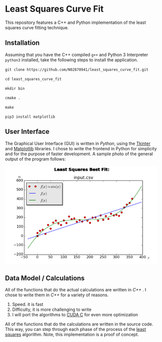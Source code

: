 # Least Squares Curve Fit
This repository features a C++ and Python implementation of the least squares curve fitting technique.

## Installation

Assuming that you have the C++ compiled `g++` and Python 3 Interpreter `python3` installed, take the
following steps to install the application.

`git clone https://github.com/N02870941/least_squares_curve_fit.git`

`cd least_squares_curve_fit`

`mkdir bin`

`cmake .`

`make`

`pip3 install matplotlib`

## User Interface
The Graphical User Interface (GUI) is written in *Python*, using the [Tkinter](https://docs.python.org/2/library/tkinter.html) and [Matplotlib](http://matplotlib.org/) libraries. I chose to write the frontend in Python for simplicity and for the purpose of faster development. A sample photo of the general output of the program follows:

![GUI](doc/img/demo.png)

## Data Model / Calculations
All of the functions that do the actual calculations are written in *C++* . I chose to write them in *C++* for a variety of reasons.

1. Speed. it is fast
2. Difficulty, it is more challenging to write
3. I will port the algorithms to [CUDA C](http://www.nvidia.com/object/cuda_home_new.html) for even more optimization

All of the functions that do the calculations are written in the source code. This way, you can step through each phase of the process of the [least squares](https://en.wikipedia.org/wiki/Least_squares) algorithm. Note, this implementation is a proof of concept.
